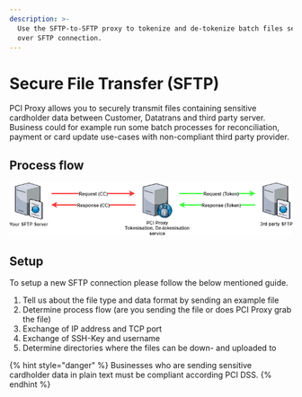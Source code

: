 ```yaml
---
description: >-
  Use the SFTP-to-SFTP proxy to tokenize and de-tokenize batch files securely
  over SFTP connection.
---
```


# Secure File Transfer \(SFTP\)

PCI Proxy allows you to securely transmit files containing sensitive cardholder data between Customer, Datatrans and third party server. Business could for example run some batch processes for reconciliation, payment or card update use-cases with non-compliant third party provider. 

## Process flow

![PCI Proxy SFTP - SFTP flow](../.gitbook/assets/sftp-to-sftp.png)

## Setup

To setup a new SFTP connection please follow the below mentioned guide.

1. Tell us about the file type and data format by sending an example file
2. Determine process flow \(are you sending the file or does PCI Proxy grab the file\)
3. Exchange of IP address and TCP port
4. Exchange of SSH-Key and username
5. Determine directories where the files can be down- and uploaded to

{% hint style="danger" %}
Businesses who are sending sensitive cardholder data in plain text must be compliant according PCI DSS. 
{% endhint %}





 




